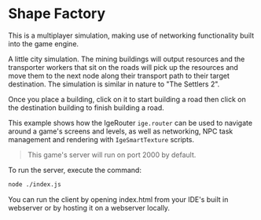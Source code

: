 # Shape Factory
This is a multiplayer simulation, making use of networking functionality
built into the game engine.

A little city simulation. The mining buildings will output resources and
the transporter workers that sit on the roads will pick up the resources
and move them to the next node along their transport path to their target
destination. The simulation is similar in nature to "The Settlers 2".

Once you place a building, click on it to start building a road then click
on the destination building to finish building a road.

This example shows how the IgeRouter `ige.router` can be used to navigate
around a game's screens and levels, as well as networking, NPC task
management and rendering with `IgeSmartTexture` scripts.

> This game's server will run on port 2000 by default.

To run the server, execute the command:

```bash
node ./index.js
```

You can run the client by opening index.html from your IDE's built in webserver
or by hosting it on a webserver locally.

